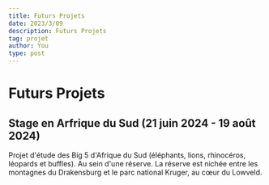 ```yaml
---
title: Futurs Projets
date: 2023/3/09
description: Futurs Projets 
tag: projet
author: You
type: post
---
```


# Futurs Projets

## Stage en Arfrique du Sud (21 juin 2024 - 19 août 2024)

Projet d'étude des Big 5 d'Afrique du Sud (éléphants, lions, rhinocéros, léopards et buffles). Au sein d'une réserve. La réserve est nichée entre les montagnes du Drakensburg et le parc national Kruger, au cœur du Lowveld. 